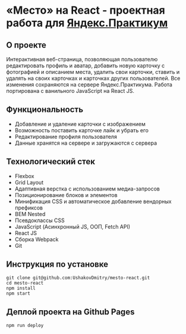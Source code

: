 # «Место» на React - проектная работа для [Яндекс.Практикум](https://practicum.yandex.ru/)

## О проекте
Интерактивная веб-страница, позволяющая пользователю редактировать профиль и аватар, добавить новую карточку с фотографией и описанием места, удалить свои карточки, ставить и удалять на своих карточках и карточках других пользователей. Все изменения сохраняются на сервере Яндекс.Практикума.
Работа портирована с ванильного JavaScript на React JS.

## Функциональность
* Добавление и удаление карточки с изображением
* Возможность поставить карточке лайк и убрать его
* Редактирование профиля пользователя
* Данные хранятся на сервере и загружаются с сервера

## Технологический стек
* Flexbox
* Grid Layout
* Адаптивная верстка с использованием медиа-запросов
* Позиционирование блоков и элементов
* Минификация CSS и автоматическое добавление вендорных префиксов
* BEM Nested
* Псевдоклассы CSS
* JavaScript (Асинхронный JS, ООП, Fetch API)
* React JS
* Сборка Webpack
* Git

## Инструкция по установке
```
git clone git@github.com:UshakovDmitry/mesto-react.git
cd mesto-react
npm install
npm start
```

## Деплой проекта на Github Pages
```
npm run deploy
```

